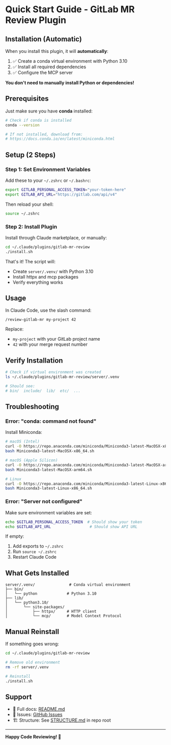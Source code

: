 # Quick Start Guide - GitLab MR Review Plugin

## Installation (Automatic)

When you install this plugin, it will **automatically**:

1. ✅ Create a conda virtual environment with Python 3.10
2. ✅ Install all required dependencies
3. ✅ Configure the MCP server

**You don't need to manually install Python or dependencies!**

## Prerequisites

Just make sure you have **conda** installed:

```bash
# Check if conda is installed
conda --version

# If not installed, download from:
# https://docs.conda.io/en/latest/miniconda.html
```

## Setup (2 Steps)

### Step 1: Set Environment Variables

Add these to your `~/.zshrc` or `~/.bashrc`:

```bash
export GITLAB_PERSONAL_ACCESS_TOKEN="your-token-here"
export GITLAB_API_URL="https://gitlab.com/api/v4"
```

Then reload your shell:
```bash
source ~/.zshrc
```

### Step 2: Install Plugin

Install through Claude marketplace, or manually:

```bash
cd ~/.claude/plugins/gitlab-mr-review
./install.sh
```

That's it! The script will:
- Create `server/.venv/` with Python 3.10
- Install httpx and mcp packages
- Verify everything works

## Usage

In Claude Code, use the slash command:

```
/review-gitlab-mr my-project 42
```

Replace:
- `my-project` with your GitLab project name
- `42` with your merge request number

## Verify Installation

```bash
# Check if virtual environment was created
ls ~/.claude/plugins/gitlab-mr-review/server/.venv

# Should see:
# bin/  include/  lib/  etc/  ...
```

## Troubleshooting

### Error: "conda: command not found"

Install Miniconda:
```bash
# macOS (Intel)
curl -O https://repo.anaconda.com/miniconda/Miniconda3-latest-MacOSX-x86_64.sh
bash Miniconda3-latest-MacOSX-x86_64.sh

# macOS (Apple Silicon)
curl -O https://repo.anaconda.com/miniconda/Miniconda3-latest-MacOSX-arm64.sh
bash Miniconda3-latest-MacOSX-arm64.sh

# Linux
curl -O https://repo.anaconda.com/miniconda/Miniconda3-latest-Linux-x86_64.sh
bash Miniconda3-latest-Linux-x86_64.sh
```

### Error: "Server not configured"

Make sure environment variables are set:
```bash
echo $GITLAB_PERSONAL_ACCESS_TOKEN  # Should show your token
echo $GITLAB_API_URL                 # Should show API URL
```

If empty:
1. Add exports to `~/.zshrc`
2. Run `source ~/.zshrc`
3. Restart Claude Code

## What Gets Installed

```
server/.venv/               # Conda virtual environment
├── bin/
│   └── python             # Python 3.10
├── lib/
│   └── python3.10/
│       └── site-packages/
│           ├── httpx/     # HTTP client
│           └── mcp/       # Model Context Protocol
```

## Manual Reinstall

If something goes wrong:

```bash
cd ~/.claude/plugins/gitlab-mr-review

# Remove old environment
rm -rf server/.venv

# Reinstall
./install.sh
```

## Support

- 📖 Full docs: [README.md](./README.md)
- 🐛 Issues: [GitHub Issues](https://github.com/hosseinSafari/gitlab-mr-mcp/issues)
- 🏗️ Structure: See [STRUCTURE.md](../../STRUCTURE.md) in repo root

---

**Happy Code Reviewing! 🚀**

